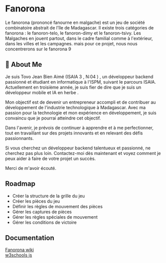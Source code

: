 # Fanorona

Le fanorona (prononcé fanourne en malgache) est un jeu de société combinatoire abstrait de l'île de Madagascar. Il existe trois catégories de fanorona : le fanoron-telo, le fanoron-dimy et le fanoron-tsivy. Les Malgaches en jouent partout, dans le cadre familial comme à l'extérieur, dans les villes et les campagnes.
mais pour ce projet, nous nous concentrerons sur le fanorona 9 



## 🚀 About Me
Je suis Tovo Jean Bien Aimé (ISAIA 3 , N:04 ) , un développeur backend passionné et étudiant en informatique à l'ISPM, suivant le parcours ISAIA. Actuellement en troisième année, je suis fier de dire que je suis un développeur mobile et IA en herbe .

Mon objectif est de devenir un entrepreneur accompli et de contribuer au développement de l'industrie technologique à Madagascar. Avec ma passion pour la technologie et mon expérience en développement, je suis convaincu que je pourrai atteindre cet objectif.

Dans l'avenir, je prévois de continuer à apprendre et à me perfectionner, tout en travaillant sur des projets innovants et en relevant des défis passionnants.

Si vous cherchez un développeur backend talentueux et passionné, ne cherchez pas plus loin. Contactez-moi dès maintenant et voyez comment je peux aider à faire de votre projet un succès.

Merci de m'avoir écouté.



## Roadmap 

- Créer la structure de la grille du jeu
- Créer les pièces du jeu
- Définir les règles de mouvement des pièces
- Gérer les captures de pièces
- Gérer les règles spéciales de mouvement
- Gérer les conditions de victoire

## Documentation

[Fanorona wiki](https://fr.wikipedia.org/wiki/Fanorona)  
[w3schools js](https://www.w3schools.com/js/)
